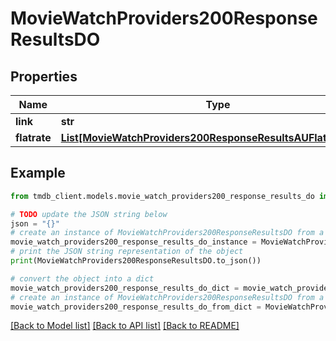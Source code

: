 # MovieWatchProviders200ResponseResultsDO


## Properties

Name | Type | Description | Notes
------------ | ------------- | ------------- | -------------
**link** | **str** |  | [optional] 
**flatrate** | [**List[MovieWatchProviders200ResponseResultsAUFlatrateInner]**](MovieWatchProviders200ResponseResultsAUFlatrateInner.md) |  | [optional] 

## Example

```python
from tmdb_client.models.movie_watch_providers200_response_results_do import MovieWatchProviders200ResponseResultsDO

# TODO update the JSON string below
json = "{}"
# create an instance of MovieWatchProviders200ResponseResultsDO from a JSON string
movie_watch_providers200_response_results_do_instance = MovieWatchProviders200ResponseResultsDO.from_json(json)
# print the JSON string representation of the object
print(MovieWatchProviders200ResponseResultsDO.to_json())

# convert the object into a dict
movie_watch_providers200_response_results_do_dict = movie_watch_providers200_response_results_do_instance.to_dict()
# create an instance of MovieWatchProviders200ResponseResultsDO from a dict
movie_watch_providers200_response_results_do_from_dict = MovieWatchProviders200ResponseResultsDO.from_dict(movie_watch_providers200_response_results_do_dict)
```
[[Back to Model list]](../README.md#documentation-for-models) [[Back to API list]](../README.md#documentation-for-api-endpoints) [[Back to README]](../README.md)


